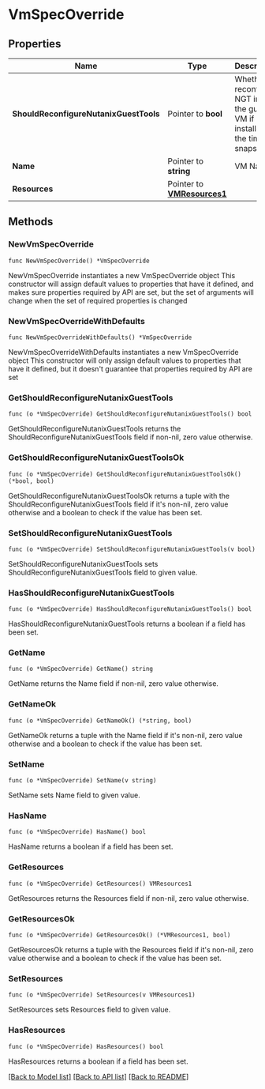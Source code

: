 # VmSpecOverride

## Properties

Name | Type | Description | Notes
------------ | ------------- | ------------- | -------------
**ShouldReconfigureNutanixGuestTools** | Pointer to **bool** | Whether to reconfigure NGT inside the guest VM if it was installed at the time of snapshot.  | [optional] [default to true]
**Name** | Pointer to **string** | VM Name. | [optional] 
**Resources** | Pointer to [**VMResources1**](VMResources1.md) |  | [optional] 

## Methods

### NewVmSpecOverride

`func NewVmSpecOverride() *VmSpecOverride`

NewVmSpecOverride instantiates a new VmSpecOverride object
This constructor will assign default values to properties that have it defined,
and makes sure properties required by API are set, but the set of arguments
will change when the set of required properties is changed

### NewVmSpecOverrideWithDefaults

`func NewVmSpecOverrideWithDefaults() *VmSpecOverride`

NewVmSpecOverrideWithDefaults instantiates a new VmSpecOverride object
This constructor will only assign default values to properties that have it defined,
but it doesn't guarantee that properties required by API are set

### GetShouldReconfigureNutanixGuestTools

`func (o *VmSpecOverride) GetShouldReconfigureNutanixGuestTools() bool`

GetShouldReconfigureNutanixGuestTools returns the ShouldReconfigureNutanixGuestTools field if non-nil, zero value otherwise.

### GetShouldReconfigureNutanixGuestToolsOk

`func (o *VmSpecOverride) GetShouldReconfigureNutanixGuestToolsOk() (*bool, bool)`

GetShouldReconfigureNutanixGuestToolsOk returns a tuple with the ShouldReconfigureNutanixGuestTools field if it's non-nil, zero value otherwise
and a boolean to check if the value has been set.

### SetShouldReconfigureNutanixGuestTools

`func (o *VmSpecOverride) SetShouldReconfigureNutanixGuestTools(v bool)`

SetShouldReconfigureNutanixGuestTools sets ShouldReconfigureNutanixGuestTools field to given value.

### HasShouldReconfigureNutanixGuestTools

`func (o *VmSpecOverride) HasShouldReconfigureNutanixGuestTools() bool`

HasShouldReconfigureNutanixGuestTools returns a boolean if a field has been set.

### GetName

`func (o *VmSpecOverride) GetName() string`

GetName returns the Name field if non-nil, zero value otherwise.

### GetNameOk

`func (o *VmSpecOverride) GetNameOk() (*string, bool)`

GetNameOk returns a tuple with the Name field if it's non-nil, zero value otherwise
and a boolean to check if the value has been set.

### SetName

`func (o *VmSpecOverride) SetName(v string)`

SetName sets Name field to given value.

### HasName

`func (o *VmSpecOverride) HasName() bool`

HasName returns a boolean if a field has been set.

### GetResources

`func (o *VmSpecOverride) GetResources() VMResources1`

GetResources returns the Resources field if non-nil, zero value otherwise.

### GetResourcesOk

`func (o *VmSpecOverride) GetResourcesOk() (*VMResources1, bool)`

GetResourcesOk returns a tuple with the Resources field if it's non-nil, zero value otherwise
and a boolean to check if the value has been set.

### SetResources

`func (o *VmSpecOverride) SetResources(v VMResources1)`

SetResources sets Resources field to given value.

### HasResources

`func (o *VmSpecOverride) HasResources() bool`

HasResources returns a boolean if a field has been set.


[[Back to Model list]](../README.md#documentation-for-models) [[Back to API list]](../README.md#documentation-for-api-endpoints) [[Back to README]](../README.md)


